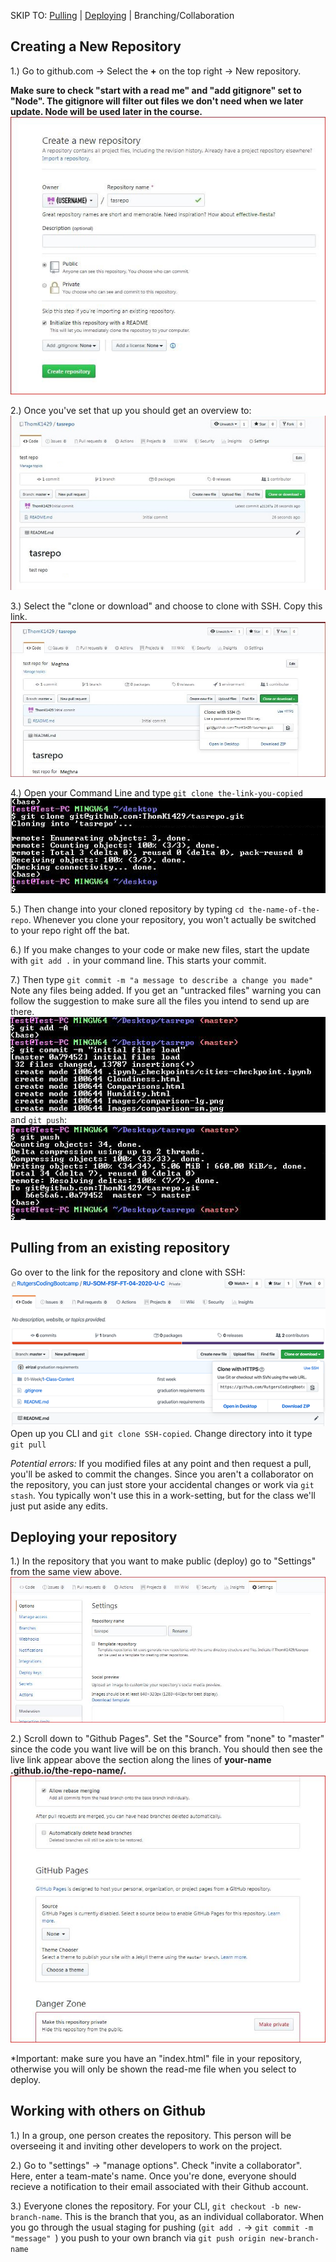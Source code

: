 SKIP TO: [Pulling](#Pulling-from-an-existing-repository) | [Deploying](#Deploying-your-repository) | Branching/Collaboration 

## Creating a New Repository
1.) Go to github.com -> Select the **+** on the top right -> New repository.

**Make sure to check  "start with a read me"  and  "add gitignore"  set to "Node". The gitignore will filter out files we don't need when we later update. Node will be used later in the course.**
![1](assets/01-create-repo.jpg "01")

2.) Once you've set that up you should get an overview to: 
![2](assets/02.jpg "p2")

3.) Select the "clone or download" and choose to clone with SSH. Copy this link.
![23](assets/22-click-to-copy-or-copy-link.jpg)

4.) Open your Command Line and type  `git clone the-link-you-copied`
![clone](assets/25-a-repo-was-cloned-to-your-local-machine-on-git.jpg)

5.) Then change into your cloned repository by typing `cd the-name-of-the-repo`. Whenever you clone your repository, you won't actually be switched to your repo right off the bat.

6.) If you make changes to your code or make new files, start the update with `git add .` in your command line. This starts your commit.

7.) Then type `git commit -m "a message to describe a change you made"` Note any files being added. If you get an "untracked files" warning you can follow the suggestion to make sure all the files you intend to send up are there.
![push](assets/gitadd.jpg)
and `git push`:
![push](assets/41-in-gitbash-git-push---all-your-files-to-github.jpg)

## Pulling from an existing repository 
Go over to the link for the repository and clone with SSH:
![class](assets/clone-class.png)
Open up you CLI and `git clone SSH-copied`. Change directory into it type `git pull`

*Potential errors:*  If you modified files at any point and then request a pull, you'll be asked to commit the changes. Since you aren't a collaborator on the repository, you can just store your accidental changes or work via `git stash`. You typically won't use this in a work-setting, but for the class we'll just put aside any edits.

## Deploying your repository 
1.) In the repository that you want to make public (deploy) go to "Settings" from the same view above. 
![settings](assets/05-it-resets-to-top-of-page.jpg)


2.) Scroll down to "Github Pages". Set the "Source" from "none" to "master" since the code you want live will be on this branch. You should then see the live link appear above the section along the lines of **your-name .github.io/the-repo-name/.** 
![3](assets/03-scroll-to-githubpages-click-none.jpg)

*Important: make sure you have an "index.html" file in your repository, otherwise you will only be shown the read-me file when you select to deploy. 

## Working with others on Github

1.) In a group, one person creates the repository. This person will be overseeing it and inviting other developers to work on the project. 

2.) Go to "settings" -> "manage options". Check "invite a collaborator". Here, enter a team-mate's name. Once you're done, everyone should recieve a notification to their email associated with their Github account. 

3.) Everyone clones the repository. For your CLI, `git checkout -b new-branch-name`. This is the branch that you, as an individual collaborator. When you go through the usual staging for pushing (`git add .` -> `git commit -m "message" `) you push to your own branch via `git push origin new-branch-name`